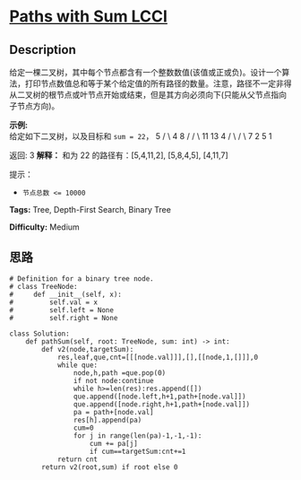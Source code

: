 # [Paths with Sum LCCI][title]

## Description

给定一棵二叉树，其中每个节点都含有一个整数数值(该值或正或负)。设计一个算法，打印节点数值总和等于某个给定值的所有路径的数量。注意，路径不一定非得从二叉树的根节点或叶节点开始或结束，但是其方向必须向下(只能从父节点指向子节点方向)。

**示例:**  
给定如下二叉树，以及目标和 `sum = 22`，
                          5                 / \                4   8               /   / \              11  13  4             /  \    / \            7    2  5   1    

返回:
            3    **解释：** 和为 22 的路径有：[5,4,11,2], [5,8,4,5], [4,11,7]

提示：

  * `节点总数 <= 10000`


**Tags:** Tree, Depth-First Search, Binary Tree

**Difficulty:** Medium

## 思路

``` python3
# Definition for a binary tree node.
# class TreeNode:
#     def __init__(self, x):
#         self.val = x
#         self.left = None
#         self.right = None

class Solution:
    def pathSum(self, root: TreeNode, sum: int) -> int:
        def v2(node,targetSum):
            res,leaf,que,cnt=[[[node.val]]],[],[[node,1,[]]],0
            while que:
                node,h,path =que.pop(0)
                if not node:continue
                while h>=len(res):res.append([])
                que.append([node.left,h+1,path+[node.val]])
                que.append([node.right,h+1,path+[node.val]])  
                pa = path+[node.val]
                res[h].append(pa)
                cum=0
                for j in range(len(pa)-1,-1,-1):
                    cum += pa[j]
                    if cum==targetSum:cnt+=1
            return cnt
        return v2(root,sum) if root else 0        
```

[title]: https://leetcode-cn.com/problems/paths-with-sum-lcci
